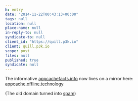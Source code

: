 ```yaml
---
h: entry
date: "2014-11-22T00:43:13+00:00"
tags: null
location: null
place-name: null
in-reply-to: null
syndicate-to: null
client_id: "https://quill.p3k.io"
client: quill.p3k.io
scope: post
files: null
published: true
syndicate: null
---
```

The informative [appcachefacts.info](https://github.com/shinypb/appcachefacts) now lives on a mirror here: [appcache.offline.technology](http://appcache.offline.technology/)

(The old domain turned into [spam](https://github.com/shinypb/appcachefacts/issues/27)) 